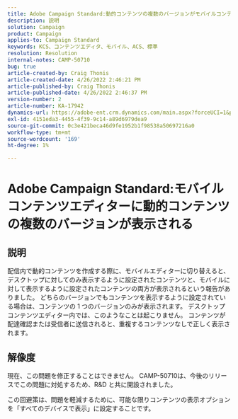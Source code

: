 ```yaml
---
title: Adobe Campaign Standard:動的コンテンツの複数のバージョンがモバイルコンテンツエディターに表示される
description: 説明
solution: Campaign
product: Campaign
applies-to: Campaign Standard
keywords: KCS、コンテンツエディタ、モバイル、ACS、標準
resolution: Resolution
internal-notes: CAMP-50710
bug: true
article-created-by: Craig Thonis
article-created-date: 4/26/2022 2:46:21 PM
article-published-by: Craig Thonis
article-published-date: 4/26/2022 2:46:37 PM
version-number: 2
article-number: KA-17942
dynamics-url: https://adobe-ent.crm.dynamics.com/main.aspx?forceUCI=1&pagetype=entityrecord&etn=knowledgearticle&id=bf9ea09f-6fc5-ec11-a7b6-0022480a10ee
exl-id: 4151eda3-4455-4f39-9c14-a89d6979dea9
source-git-commit: 0c3e421beca46d9fe1952b1f98538a50697216a0
workflow-type: tm+mt
source-wordcount: '169'
ht-degree: 1%

---
```


# Adobe Campaign Standard:モバイルコンテンツエディターに動的コンテンツの複数のバージョンが表示される

## 説明


配信内で動的コンテンツを作成する際に、モバイルエディターに切り替えると、デスクトップに対してのみ表示するように設定されたコンテンツと、モバイルに対して表示するように設定されたコンテンツの両方が表示されるという報告がありました。 どちらのバージョンでもコンテンツを表示するように設定されている場合は、コンテンツの 1 つのバージョンのみが表示されます。 デスクトップコンテンツエディター内では、このようなことは起こりません。 コンテンツが配達確認または受信者に送信されると、重複するコンテンツなしで正しく表示されます。


## 解像度


現在、この問題を修正することはできません。 CAMP-50710は、今後のリリースでこの問題に対処するため、R&amp;D と共に開設されました。



この回避策は、問題を軽減するために、可能な限りコンテンツの表示オプションを「すべてのデバイスで表示」に設定することです。
